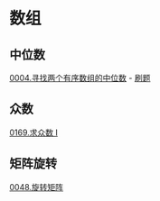 # 数组

## 中位数

[0004.寻找两个有序数组的中位数](0004.寻找两个有序数组的中位数.md) - [刷题](qu0004/solu/Solution.java)


## 众数

[0169.求众数 I](0169.求众数I.md)


## 矩阵旋转

[0048.旋转矩阵](0048.旋转矩阵.md)